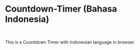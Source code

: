 <h1>Countdown-Timer (Bahasa Indonesia)</h1><br>
<p>This is a Countdown Timer with Indonesian language in browser.</p>
